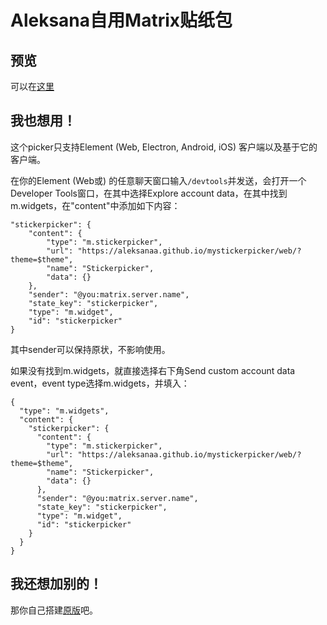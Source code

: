 # Aleksana自用Matrix贴纸包

## 预览

可以在[这里](https://aleksanaa.github.io/mystickerpicker/web/)

## 我也想用！

这个picker只支持Element (Web, Electron, Android, iOS) 客户端以及基于它的客户端。

在你的Element (Web或) 的任意聊天窗口输入`/devtools`并发送，会打开一个Developer Tools窗口，在其中选择Explore account data，在其中找到m.widgets，在"content"中添加如下内容：

```
"stickerpicker": {
    "content": {
        "type": "m.stickerpicker",
        "url": "https://aleksanaa.github.io/mystickerpicker/web/?theme=$theme",
        "name": "Stickerpicker",
        "data": {}
    },
    "sender": "@you:matrix.server.name",
    "state_key": "stickerpicker",
    "type": "m.widget",
    "id": "stickerpicker"
}
```
其中sender可以保持原状，不影响使用。

如果没有找到m.widgets，就直接选择右下角Send custom account data event，event type选择m.widgets，并填入：

```
{
  "type": "m.widgets",
  "content": {
    "stickerpicker": {
      "content": {
        "type": "m.stickerpicker",
        "url": "https://aleksanaa.github.io/mystickerpicker/web/?theme=$theme",
        "name": "Stickerpicker",
        "data": {}
      },
      "sender": "@you:matrix.server.name",
      "state_key": "stickerpicker",
      "type": "m.widget",
      "id": "stickerpicker"
    }
  }
}
```

## 我还想加别的！

那你自己搭建[原版](https://github.com/maunium/stickerpicker)吧。